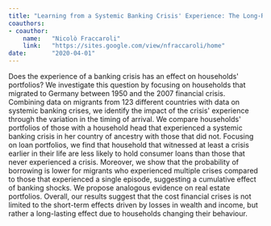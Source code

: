 ```yaml
---
title: "Learning from a Systemic Banking Crisis' Experience: The Long-Run Impact on Borrowing Behavior"
coauthors:
- coauthor: 
    name:   "Nicolò Fraccaroli"
    link:   "https://sites.google.com/view/nfraccaroli/home"
date:       "2020-04-01"
---
```


Does the experience of a banking crisis has an effect on households' portfolios? We investigate this question by focusing on households that migrated to Germany between 1950 and the 2007 financial crisis. Combining data on migrants from 123 different countries with data on systemic banking crises, we identify the impact of the crisis' experience through the variation in the timing of arrival. We compare households' portfolios of those with a household head that experienced a systemic banking crisis in her country of ancestry with those that did not. Focusing on loan portfolios, we find that household that witnessed at least a crisis earlier in their life are less likely to hold consumer loans than those that never experienced a crisis. Moreover, we show that the probability of borrowing is lower for migrants who experienced multiple crises compared to those that experienced a single episode, suggesting a cumulative effect of banking shocks. We propose analogous evidence on real estate portfolios. Overall, our results suggest that the cost financial crises is not limited to the short-term effects driven by losses in wealth and income, but rather a long-lasting effect due to households changing their behaviour.
